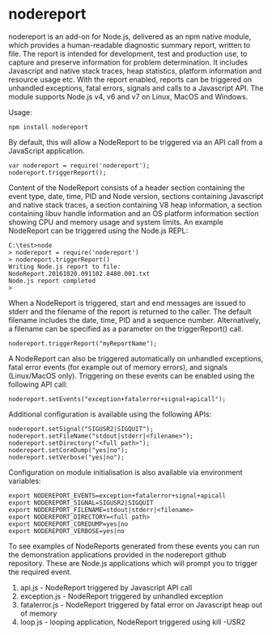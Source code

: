 # nodereport

nodereport is an add-on for Node.js, delivered as an npm native module,
which provides a human-readable diagnostic summary report, written
to file. The report is intended for development, test and production
use, to capture and preserve information for problem determination.
It includes Javascript and native stack traces, heap statistics,
platform information and resource usage etc. With the report enabled,
reports can be triggered on unhandled exceptions, fatal errors, signals
and calls to a Javascript API. The module supports Node.js v4, v6 and v7
on Linux, MacOS and Windows.

Usage:

    npm install nodereport

By default, this will allow a NodeReport to be triggered via an API
call from a JavaScript application.

    var nodereport = require('nodereport');
    nodereport.triggerReport();

Content of the NodeReport consists of a header section containing the event
type, date, time, PID and Node version, sections containing Javascript and
native stack traces, a section containing V8 heap information, a section
containing libuv handle information and an OS platform information section
showing CPU and memory usage and system limits. An example NodeReport can be
triggered using the Node.js REPL:

    C:\test>node
    > nodereport = require('nodereport')
    > nodereport.triggerReport()
    Writing Node.js report to file: NodeReport.20161020.091102.8480.001.txt
    Node.js report completed
    >

When a NodeReport is triggered, start and end messages are issued to stderr
and the filename of the report is returned to the caller. The default filename
includes the date, time, PID and a sequence number. Alternatively, a filename
can be specified as a parameter on the triggerReport() call.

    nodereport.triggerReport("myReportName");

A NodeReport can also be triggered automatically on unhandled exceptions, fatal
error events (for example out of memory errors), and signals (Linux/MacOS only).
Triggering on these events can be enabled using the following API call:

    nodereport.setEvents("exception+fatalerror+signal+apicall");

Additional configuration is available using the following APIs:

    nodereport.setSignal("SIGUSR2|SIGQUIT");
    nodereport.setFileName("stdout|stderr|<filename>");
    nodereport.setDirectory("<full path>");
    nodereport.setCoreDump("yes|no");
    nodereport.setVerbose("yes|no");

Configuration on module initialisation is also available via environment variables:

    export NODEREPORT_EVENTS=exception+fatalerror+signal+apicall
    export NODEREPORT_SIGNAL=SIGUSR2|SIGQUIT
    export NODEREPORT_FILENAME=stdout|stderr|<filename>
    export NODEREPORT_DIRECTORY=<full path>
    export NODEREPORT_COREDUMP=yes|no
    export NODEREPORT_VERBOSE=yes|no

To see examples of NodeReports generated from these events you can run the
demonstration applications provided in the nodereport github repository. These are
Node.js applications which will prompt you to trigger the required event.

1. api.js - NodeReport triggered by Javascript API call
2. exception.js - NodeReport triggered by unhandled exception
3. fatalerror.js - NodeReport triggered by fatal error on Javascript heap out of memory
4. loop.js - looping application, NodeReport triggered using kill -USR2 <pid>
